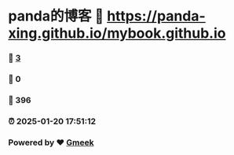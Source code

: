 # panda的博客 :link: https://panda-xing.github.io/mybook.github.io 
### :page_facing_up: [3](https://panda-xing.github.io/mybook.github.io/tag.html) 
### :speech_balloon: 0 
### :hibiscus: 396 
### :alarm_clock: 2025-01-20 17:51:12 
### Powered by :heart: [Gmeek](https://github.com/Meekdai/Gmeek)
